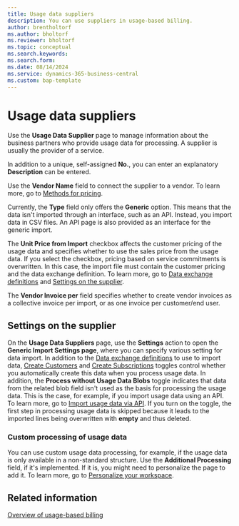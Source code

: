 ```yaml
---
title: Usage data suppliers
description: You can use suppliers in usage-based billing.
author: brentholtorf
ms.author: bholtorf
ms.reviewer: bholtorf
ms.topic: conceptual
ms.search.keywords: 
ms.search.form: 
ms.date: 08/14/2024
ms.service: dynamics-365-business-central
ms.custom: bap-template
---
```


# Usage data suppliers

Use the **Usage Data Supplier** page to manage information about the business partners who provide usage data for processing. A supplier is usually the provider of a service.

In addition to a unique, self-assigned **No.**, you can enter an explanatory **Description** can be entered.

Use the **Vendor Name** field to connect the supplier to a vendor. To learn more, go to [Methods for pricing](../processing-usage-data/imports-processing.md#methods-for-pricing).

Currently, the **Type** field only offers the **Generic** option. This means that the data isn't imported through an interface, such as an API. Instead, you import data in CSV files. An API page is also provided as an interface for the generic import.

The **Unit Price from Import** checkbox affects the customer pricing of the usage data and specifies whether to use the sales price from the usage data. If you select the checkbox, pricing based on service commitments is overwritten. In this case, the import file must contain the customer pricing and the data exchange definition. To learn more, go to [Data exchange definitions](dataexchangedefinitions.md) and [Settings on the supplier](#settings-on-the-supplier).

The **Vendor Invoice per** field specifies whether to create vendor invoices as a collective invoice per import, or as one invoice per customer/end user.

## Settings on the supplier

On the **Usage Data Suppliers** page, use the **Settings** action to open the **Generic Import Settings page**, where you can specify various setting for data import. In addition to the [Data exchange definitions](dataexchangedefinitions.md) to use to import data, [Create Customers](customers-subscriptions.md#usage-data-customers) and [Create Subscriptions](customers-subscriptions.md#usage-data-subscriptions) toggles control whether you automatically create this data when you process usage data. In addition, the **Process without Usage Data Blobs** toggle indicates that data from the related blob field isn't used as the basis for processing the usage data. This is the case, for example, if you import usage data using an API. To learn more, go to [Import usage data via API](../processing-usage-data/imports-processing.md#import-usage-data-via-an-api). If you turn on the toggle, the first step in processing usage data is skipped because it leads to the imported lines being overwritten with **empty** and thus deleted.

### Custom processing of usage data

You can use custom usage data processing, for example, if the usage data is only available in a non-standard structure. Use the **Additional Processing** field, if it's implemented. If it is, you might need to personalize the page to add it. To learn more, go to [Personalize your workspace](../../ui-personalization-user.md).

## Related information

[Overview of usage-based billing](../welcome.md)  